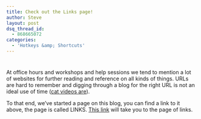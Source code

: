 ```yaml
---
title: Check out the Links page!
author: Steve
layout: post
dsq_thread_id:
  - 868665072
categories:
  - 'Hotkeys &amp; Shortcuts'
---
```

#

At office hours and workshops and help sessions we tend to mention a lot of websites for further reading and reference on all kinds of things. URLs are hard to remember and digging through a blog for the right URL is not an ideal use of time ([cat videos are][1]).

 [1]: http://www.youtube.com/watch?feature=player_embedded&v=DhjLBmZqJKU

To that end, we’ve started a page on this blog, you can find a link to it above, the page is called LINKS. [This link][2] will take you to the page of links.

 [2]: http://itp.nyu.edu/residents/links/